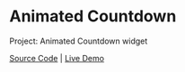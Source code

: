 # Animated Countdown

Project: Animated Countdown widget

[Source Code](./README.md) | [Live Demo](https://josephgattuso.github.io/50-projects/animated-countdown/index)
